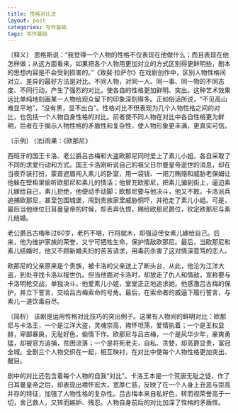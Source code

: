 ```yaml
---
title: 性格对比法
layout: post
categories: 写作基础
tags: 写作基础
---
```


〔释义〕 恩格斯说：“我觉得一个人物的性格不仅表现在他做什么；而且表现在他怎样做；从这方面看来，如果把各个人物用更加对立的方式区别得更鲜明些，剧本的思想内容是不会受到损害的。”《致斐·拉萨尔》在戏剧创作中，区别人物性格间对立、差异的最好方法是对比。不同人物，对同一人、同一事、同一物的不同态度、不同行动，产生了强烈的对比，使各自的性格更加鲜明、突出。这种艺术效果远比单纯地刻画某一人物给观众留下的印象深刻得多。正如俗话所说，“不见高山难显平地”，“没有黑，显不出白”。性格对比不但表现为几个人物性格之间的对比，也包括一个人物自身性格的对比。前者使不同人物在对比中各自性格更为鲜明，后者在于揭示人物性格的矛盾性和复杂性，使人物形象更丰满，更真实可信。

〔示例〕 (法)雨果：《欧那尼》

西班牙的国王卡洛、老公爵吕古梅和大盗欧那尼同时爱上了素儿小姐，各自采取了不同的求爱行动和方式。国王卡洛刚听说自己的祖父日尔曼皇帝逝世的消息，却在当夜乔装打扮，蒙首遮眉闯入素儿的卧室，用一袋钱、一把刀贿赂和威胁老保姆让他躲在壁柜里偷听欧那尼和素儿的情话；他冒充欧那尼，把素儿骗到街上，逼迫素儿嫁给自己，素儿拒绝，他便动手动脚；欧那尼要与他决斗，他又不敢。卡洛派兵追捕欧那尼，甚至包围城堡，闯到贵族家里威胁恫吓，并抢走了素儿小姐。可是，最后当他继位日耳曼皇帝的时候，却丢弃仇恨，赐给欧那尼爵位，钦定欧那尼与素儿结婚。

老公爵吕古梅年过60岁，老朽不堪，行将就木，却强迫侄女素儿嫁给自己。后来，他为维护家族的荣誉，又宁可牺牲生命，保护情敌欧那尼。最后，当欧那尼和素儿结婚时，他又不顾新婚夫妇的苦苦请求，用毒药杀害了这对情深意笃的恋人。

欧那尼的父亲原来是个贵族，被卡洛的父亲送上了断头台，从此，他沦为江洋大盗，到处寻找卡洛以报世仇。但当他面对卡洛时，却放走了仇人和情敌，宣称要与卡洛明枪交战，单独决斗。他爱素儿小姐，堂堂正正地追求她。他感激吕古梅的保护，并立下誓言，交给吕古梅索命的号角。最后，在索命者的威逼下履行誓言，与素儿一道饮毒自尽。

〔简析〕 该剧是运用性格对比技巧的突出例子。这里有人物间的鲜明对比：欧那尼与卡洛王，一个是江洋大盗，灵魂崇高，襟怀坦荡，爱情执着；一个是王权显赫，卑鄙暴戾，无耻好色，偷情下作。欧那尼与吕古梅，一个是风华少年，豪爽勇猛，却被官方追捕，贫困流落；一个是将死老夫，自私、贪婪，却高爵显贵，富冠全城。全剧三个人物交织在一起，相互映衬，在对比中使每个人物性格更加突出、醒目。

剧中的对比还包含着每个人物的自我“对比”。卡洛王本是一个荒唐无耻之徒，作了日耳曼皇帝之后，却表现出襟怀宏大，宽厚仁慈，反映了在一个人身上丑恶与崇高并存的特征，加强了人物性格的复杂性。吕古梅本来自私好色，转而视荣誉高于一切，舍己救人，又转而嫉妒、残忍。人物自身前后的对比加深了性格的矛盾性。 